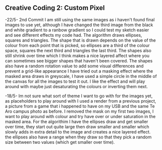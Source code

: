 ## Creative Coding 2: Custom Pixel

-22/5- 2nd Commit
I am still using the same images as i haven't found final images to use yet, although I have changed the third image from the black and white gradient to a ranbow gradient so I could test my sketch easier and see different effects my code had.
The algorithm draws ellipses, squares and triangles. The shape that is drawn depends on the value of the colour from each point that is picked, so ellipses are a third of the colour space, squares the next third and triangles the last third. The shapes also still shrink over time which I think makes a nice layered affect where you can sometimes see bigger shapes that haven't been covered. The shapes also have a random rotation value to add some visual differences and prevent a grid-like appearance 
I have tried out a masking effect where the masked area draws in greyscale, I have used a simple circle in the middle of the canvas for all the images to test it out. I like the effect and will play around with maybe just desaturating the colours or inverting them next.

-18/5-
Im not sure what sort of theme I want to go with for the images yet, as placeholders to play around with I used a render from a previous project, a picture from a game that i happened to have on my USB and the same Te Aro campus photo as before. 
I removed the mask on my first two images, I want to play around with colour and try have over or under saturation in the masked area. 
For the algorithim I have the ellipses draw and get smaller over time, they start out quite large then draw smaller and smaller which slowly adds in extra detail to the image and creates a nice layered effect. the ellipses also have a range when they draw so that they pick a random size between two values (which get smaller over time).
